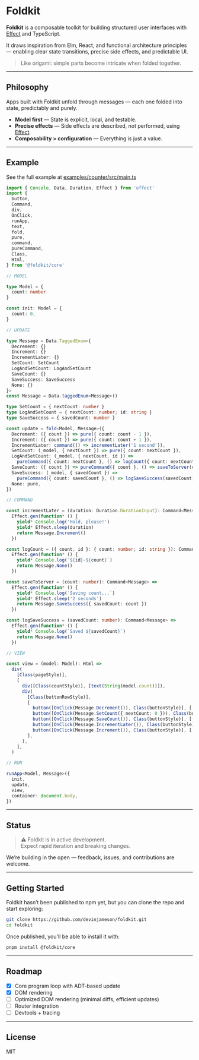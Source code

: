 # Foldkit

**Foldkit** is a composable toolkit for building structured user interfaces with [Effect](https://effect.website/) and TypeScript.

It draws inspiration from Elm, React, and functional architecture principles — enabling clear state transitions, precise side effects, and predictable UI.

> Like origami: simple parts become intricate when folded together.

---

## Philosophy

Apps built with Foldkit unfold through messages — each one folded into state, predictably and purely.

- **Model first** — State is explicit, local, and testable.
- **Precise effects** — Side effects are described, not performed, using [Effect](https://effect.website/).
- **Composability > configuration** — Everything is just a value.

---

## Example

See the full example at [examples/counter/src/main.ts](https://github.com/devinjameson/foldkit/blob/main/examples/counter/src/main.ts)

```ts
import { Console, Data, Duration, Effect } from 'effect'
import {
  button,
  Command,
  div,
  OnClick,
  runApp,
  text,
  fold,
  pure,
  command,
  pureCommand,
  Class,
  Html,
} from '@foldkit/core'

// MODEL

type Model = {
  count: number
}

const init: Model = {
  count: 0,
}

// UPDATE

type Message = Data.TaggedEnum<{
  Decrement: {}
  Increment: {}
  IncrementLater: {}
  SetCount: SetCount
  LogAndSetCount: LogAndSetCount
  SaveCount: {}
  SaveSuccess: SaveSuccess
  None: {}
}>
const Message = Data.taggedEnum<Message>()

type SetCount = { nextCount: number }
type LogAndSetCount = { nextCount: number; id: string }
type SaveSuccess = { savedCount: number }

const update = fold<Model, Message>({
  Decrement: ({ count }) => pure({ count: count - 1 }),
  Increment: ({ count }) => pure({ count: count + 1 }),
  IncrementLater: command(() => incrementLater('1 second')),
  SetCount: (_model, { nextCount }) => pure({ count: nextCount }),
  LogAndSetCount: (_model, { nextCount, id }) =>
    pureCommand({ count: nextCount }, () => logCount({ count: nextCount, id })),
  SaveCount: ({ count }) => pureCommand({ count }, () => saveToServer(count)),
  SaveSuccess: (_model, { savedCount }) =>
    pureCommand({ count: savedCount }, () => logSaveSuccess(savedCount)),
  None: pure,
})

// COMMAND

const incrementLater = (duration: Duration.DurationInput): Command<Message> =>
  Effect.gen(function* () {
    yield* Console.log('Hold, please!')
    yield* Effect.sleep(duration)
    return Message.Increment()
  })

const logCount = ({ count, id }: { count: number; id: string }): Command<Message> =>
  Effect.gen(function* () {
    yield* Console.log(`${id}-${count}`)
    return Message.None()
  })

const saveToServer = (count: number): Command<Message> =>
  Effect.gen(function* () {
    yield* Console.log(`Saving count...`)
    yield* Effect.sleep('2 seconds')
    return Message.SaveSuccess({ savedCount: count })
  })

const logSaveSuccess = (savedCount: number): Command<Message> =>
  Effect.gen(function* () {
    yield* Console.log(`Saved ${savedCount}`)
    return Message.None()
  })

// VIEW

const view = (model: Model): Html =>
  div(
    [Class(pageStyle)],
    [
      div([Class(countStyle)], [text(String(model.count))]),
      div(
        [Class(buttonRowStyle)],
        [
          button([OnClick(Message.Decrement()), Class(buttonStyle)], ['-']),
          button([OnClick(Message.SetCount({ nextCount: 0 })), Class(buttonStyle)], ['Reset']),
          button([OnClick(Message.SaveCount()), Class(buttonStyle)], ['Save']),
          button([OnClick(Message.IncrementLater()), Class(buttonStyle)], ['+ in 1s']),
          button([OnClick(Message.Increment()), Class(buttonStyle)], ['+']),
        ],
      ),
    ],
  )

// RUN

runApp<Model, Message>({
  init,
  update,
  view,
  container: document.body,
})
```

---

## Status

> ⚠️ Foldkit is in active development.  
> Expect rapid iteration and breaking changes.

We’re building in the open — feedback, issues, and contributions are welcome.

---

## Getting Started

Foldkit hasn’t been published to npm yet, but you can clone the repo and start exploring:

```bash
git clone https://github.com/devinjameson/foldkit.git
cd foldkit
```

Once published, you'll be able to install it with:

```bash
pnpm install @foldkit/core
```

---

## Roadmap

- [x] Core program loop with ADT-based update
- [x] DOM rendering
- [ ] Optimized DOM rendering (minimal diffs, efficient updates)
- [ ] Router integration
- [ ] Devtools + tracing

---

## License

MIT

